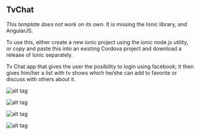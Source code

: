 ## TvChat

*This template does not work on its own*. It is missing the Ionic library, and AngularJS.

To use this, either create a new ionic project using the ionic node.js utility, or copy and paste this into an existing Cordova project and download a release of Ionic separately.

Tv Chat app that gives the user the posibility to login using facebook; it then gives him/her a list with tv shows which he/she can add to favorite or discuss with others about it.

![alt tag](https://raw.github.com/woemike/tvchat/master/image.png)

![alt tag](https://raw.github.com/woemike/tvchat/master/image2.png)

![alt tag](https://raw.github.com/woemike/tvchat/master/image3.png)

![alt tag](https://raw.github.com/woemike/tvchat/master/image4.png)